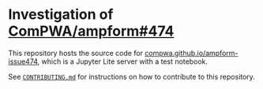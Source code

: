 # Investigation of [ComPWA/ampform#474](https://github.com/ComPWA/ampform/issues/474)

This repository hosts the source code for [compwa.github.io/ampform-issue474](https://compwa.github.io/ampform-issue474), which is a Jupyter Lite server with a test notebook.

See [`CONTRIBUTING.md`](CONTRIBUTING.md) for instructions on how to contribute to this repository.
